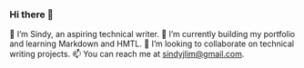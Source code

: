### Hi there 👋

👋 I’m Sindy, an aspiring technical writer.
🌱 I’m currently building my portfolio and learning Markdown and HMTL.
💞️ I’m looking to collaborate on technical writing projects.
📫 You can reach me at sindyjlim@gmail.com.
